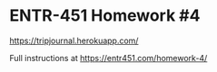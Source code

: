 # ENTR-451 Homework #4

https://tripjournal.herokuapp.com/

Full instructions at https://entr451.com/homework-4/